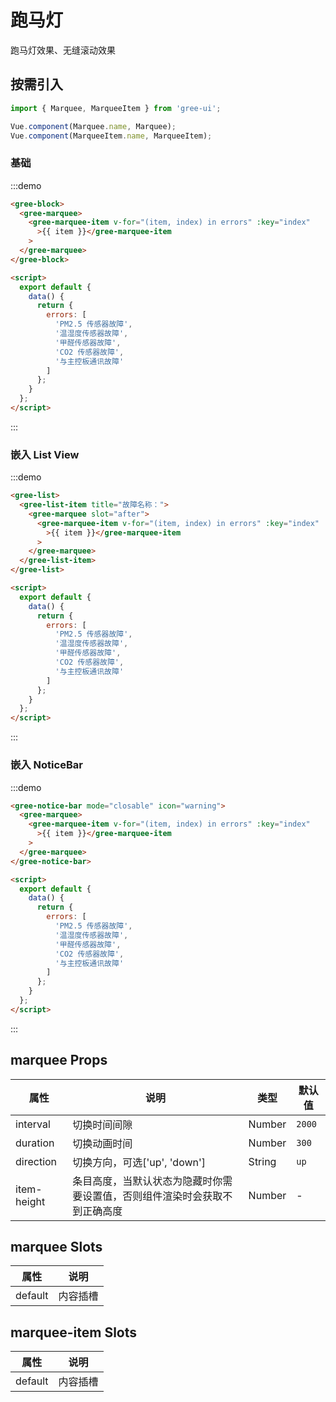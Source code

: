# 跑马灯

跑马灯效果、无缝滚动效果

## 按需引入

```javascript
import { Marquee, MarqueeItem } from 'gree-ui';

Vue.component(Marquee.name, Marquee);
Vue.component(MarqueeItem.name, MarqueeItem);
```

### 基础

:::demo

```html
<gree-block>
  <gree-marquee>
    <gree-marquee-item v-for="(item, index) in errors" :key="index"
      >{{ item }}</gree-marquee-item
    >
  </gree-marquee>
</gree-block>

<script>
  export default {
    data() {
      return {
        errors: [
          'PM2.5 传感器故障',
          '温湿度传感器故障',
          '甲醛传感器故障',
          'CO2 传感器故障',
          '与主控板通讯故障'
        ]
      };
    }
  };
</script>
```

:::

### 嵌入 List View

:::demo

```html
<gree-list>
  <gree-list-item title="故障名称：">
    <gree-marquee slot="after">
      <gree-marquee-item v-for="(item, index) in errors" :key="index"
        >{{ item }}</gree-marquee-item
      >
    </gree-marquee>
  </gree-list-item>
</gree-list>

<script>
  export default {
    data() {
      return {
        errors: [
          'PM2.5 传感器故障',
          '温湿度传感器故障',
          '甲醛传感器故障',
          'CO2 传感器故障',
          '与主控板通讯故障'
        ]
      };
    }
  };
</script>
```

:::

### 嵌入 NoticeBar

:::demo

```html
<gree-notice-bar mode="closable" icon="warning">
  <gree-marquee>
    <gree-marquee-item v-for="(item, index) in errors" :key="index"
      >{{ item }}</gree-marquee-item
    >
  </gree-marquee>
</gree-notice-bar>

<script>
  export default {
    data() {
      return {
        errors: [
          'PM2.5 传感器故障',
          '温湿度传感器故障',
          '甲醛传感器故障',
          'CO2 传感器故障',
          '与主控板通讯故障'
        ]
      };
    }
  };
</script>
```

:::

## **marquee** Props

| 属性        | 说明                                                                       | 类型   | 默认值 |
| ----------- | -------------------------------------------------------------------------- | ------ | ------ |
| interval    | 切换时间间隙                                                               | Number | `2000` |
| duration    | 切换动画时间                                                               | Number | `300`  |
| direction   | 切换方向，可选['up', 'down']                                               | String | `up`   |
| item-height | 条目高度，当默认状态为隐藏时你需要设置值，否则组件渲染时会获取不到正确高度 | Number | \-     |

## **marquee** Slots

| 属性    | 说明     |
| ------- | -------- |
| default | 内容插槽 |

## **marquee-item** Slots

| 属性    | 说明     |
| ------- | -------- |
| default | 内容插槽 |

<script>
export default {
  data() {
    return {
      errors: [
        'PM2.5 传感器故障',
        '温湿度传感器故障',
        '甲醛传感器故障',
        'CO2 传感器故障',
        '与主控板通讯故障'
      ]
    };
  }
};
</script>

<style lang="less" scoped>
.list {
  overflow: hidden;
}
</style>
